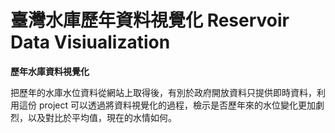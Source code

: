 # 臺灣水庫歷年資料視覺化 Reservoir Data Visiualization

**歷年水庫資料視覺化**

把歷年的水庫水位資料從網站上取得後，有別於政府開放資料只提供即時資料，利用這份 project 可以透過將資料視覺化的過程，檢示是否歷年來的水位變化更加劇烈，以及對比於平均值，現在的水情如何。  
